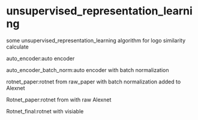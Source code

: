 # unsupervised_representation_learning
some unsupervised_representation_learning algorithm for logo similarity calculate

auto_encoder:auto encoder

auto_encoder_batch_norm:auto encoder with batch normalization
  
rotnet_paper:rotnet from raw_paper with batch normalization added to Alexnet

Rotnet_paper:rotnet from with raw Alexnet
  
Rotnet_final:rotnet with visiable
